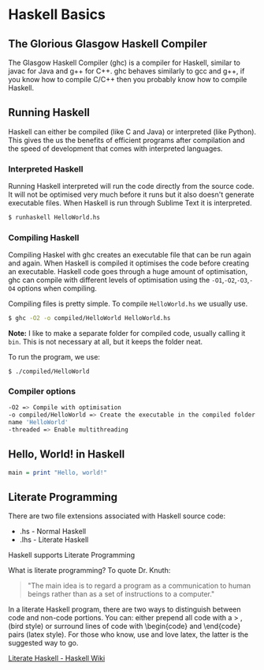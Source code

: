 # Haskell Basics

## The Glorious Glasgow Haskell Compiler
The Glasgow Haskell Compiler (ghc) is a compiler for Haskell, similar to javac
for Java and g++ for C++.  ghc behaves similarly to gcc and g++,  if you know
how to compile C/C++ then you probably know how to compile Haskell.

## Running Haskell
Haskell can either be compiled (like C and Java) or interpreted (like Python).  
This gives the us the benefits of efficient programs after compilation and the
speed of development that comes with interpreted languages.

### Interpreted Haskell
Running Haskell interpreted will run the code directly from the source code.  It
will not be optimised very much before it runs but it also doesn't generate
executable files.  When Haskell is run through Sublime Text it is interpreted.

```bash
$ runhaskell HelloWorld.hs
```

### Compiling Haskell
Compiling Haskel with ghc creates an executable file that can be run again and
again.  When Haskell is compiled it optimises the code before creating an
executable.  Haskell code goes through a huge amount of optimisation, ghc can
compile with different levels of optimisation using the `-O1`,`-O2`,`-O3`,`-O4`
options when compiling.

Compiling files is pretty simple.  To compile `HelloWorld.hs` we usually use.
```bash
$ ghc -O2 -o compiled/HelloWorld HelloWorld.hs
```
**Note:** I like to make a separate folder for compiled code, usually calling it
`bin`.  This is not necessary at all, but it keeps the folder neat.

To run the program, we use:
```
$ ./compiled/HelloWorld
```

### Compiler options

```bash
-O2 => Compile with optimisation
-o compiled/HelloWorld => Create the executable in the compiled folder with the
name 'HelloWorld'
-threaded => Enable multithreading
```

## Hello, World! in Haskell
```haskell
main = print "Hello, world!"
```

## Literate Programming

There are two file extensions associated with Haskell source code:
- .hs - Normal Haskell
- .lhs - Literate Haskell

Haskell supports Literate Programming

What is literate programming? To quote Dr. Knuth:

>"The main idea is to regard a program as a communication to human beings rather than as a set of instructions to a computer."

In a literate Haskell program, there are two ways to distinguish between code
and non-code portions. You can: either prepend all code with a > , (bird style)
or surround lines of code with \begin{code} and \end{code} pairs (latex style).
For those who know, use and love latex, the latter is the suggested way to go.

[Literate Haskell - Haskell Wiki](https://www.haskell.org/haskellwiki/Literate_programming)
